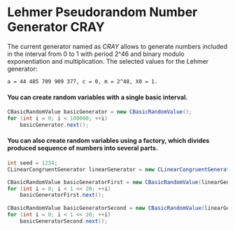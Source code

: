 # Lehmer Pseudorandom Number Generator CRAY

The current generator named as *CRAY* allows to generate numbers included in the interval from 0 to 1 with period 2^46 and binary modulo exponentiation and multiplication.
The selected values for the Lehmer generator:

```a = 44 485 709 909 377, c = 0, m = 2^48, X0 = 1.```

#### You can create random variables with a single basic interval.
```c#
CBasicRandomValue basicGenerator = new CBasicRandomValue();
for (int i = 0; i < 100000; ++i)
    basicGenerator.next();
```

#### You can also create random variables using a factory, which divides produced sequence of numbers into several parts.

```c#
int seed = 1234;
CLinearCongruentGenerator linearGenerator = new CLinearCongruentGenerator(seed);

CBasicRandomValue basicGeneratorFirst = new CBasicRandomValue(linearGenerator);
for (int i = 0; i < 1 << 20; ++i)
    basicGeneratorFirst.next();
    
CBasicRandomValue basicGeneratorSecond = new CBasicRandomValue(linearGenerator);
for (int i = 0; i < 1 << 20; ++i)
    basicGeneratorSecond.next();
```
